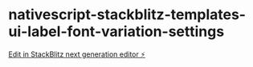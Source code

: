 # nativescript-stackblitz-templates-ui-label-font-variation-settings

[Edit in StackBlitz next generation editor ⚡️](https://stackblitz.com/~/github.com/SandstromEric/nativescript-stackblitz-templates-ui-label-font-variation-settings)